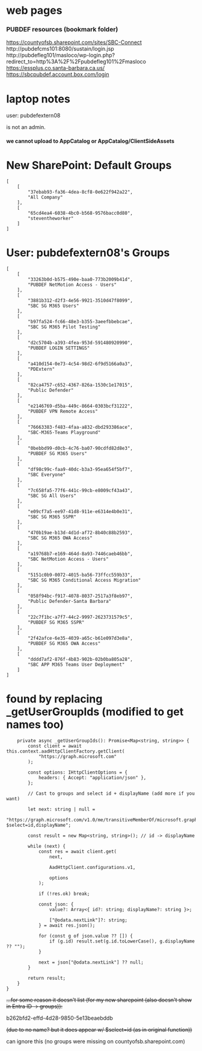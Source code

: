 # web pages

### PUBDEF resources (bookmark folder)

https://countyofsb.sharepoint.com/sites/SBC-Connect
http://pubdefcms101:8080/sustain/login.jsp
http://pubdefleg101/masloco/wp-login.php?redirect_to=http%3A%2F%2Fpubdefleg101%2Fmasloco
https://essplus.co.santa-barbara.ca.us/
https://sbcpubdef.account.box.com/login

# laptop notes

user: pubdefextern08

is not an admin.

#### we cannot upload to AppCatalog or AppCatalog/ClientSideAssets

# New SharePoint: Default Groups

```
[
    [
        "37ebab93-fa36-4dea-8cf8-0e622f942a22",
        "All Company"
    ],
    [
        "65cd4ea4-6038-4bc0-b568-9576bacc0d80",
        "steventheworker"
    ]
]
```

# User: pubdefextern08's Groups

```
[
    [
        "33263b0d-b575-490e-baa0-773b2009b41d",
        "PUBDEF NetMotion Access - Users"
    ],
    [
        "3881b312-d2f3-4e56-9921-3510d47f8099",
        "SBC SG M365 Users"
    ],
    [
        "b97fa524-fc66-48e3-b355-3aeefbbebcae",
        "SBC SG M365 Pilot Testing"
    ],
    [
        "d2c5704b-a393-4fea-953d-591480920990",
        "PUBDEF LOGIN SETTINGS"
    ],
    [
        "a410d154-0e73-4c54-98d2-6f9d5166a0a3",
        "PDExtern"
    ],
    [
        "82ca4757-c652-4367-826a-1530c1e17015",
        "Public Defender"
    ],
    [
        "e2146769-d5ba-449c-8664-0303bcf31222",
        "PUBDEF VPN Remote Access"
    ],
    [
        "76663383-f483-4faa-a832-dbd293386ace",
        "SBC-M365-Teams Playground"
    ],
    [
        "0bebbd99-d0cb-4c76-ba07-90cdfd82d8e3",
        "PUBDEF SG M365 Users"
    ],
    [
        "df98c99c-faa9-40dc-b3a3-95ea654f5bf7",
        "SBC Everyone"
    ],
    [
        "7c658fa5-77f6-441c-99cb-e8009cf43a43",
        "SBC SG All Users"
    ],
    [
        "e09cf7a5-ee97-41d8-911e-e6314e4b0e31",
        "SBC SG M365 SSPR"
    ],
    [
        "470b19ae-b13d-4d1d-af72-8b40c88b2593",
        "SBC SG M365 OWA Access"
    ],
    [
        "a19768b7-e169-464d-8a93-7446caeb46bb",
        "SBC NetMotion Access - Users"
    ],
    [
        "5151c0b9-0072-4015-ba56-73ffcc559b33",
        "SBC SG M365 Conditional Access Migration"
    ],
    [
        "058f94bc-f917-4078-8037-2517a3f8eb97",
        "Public Defender-Santa Barbara"
    ],
    [
        "22c7f1bc-a7f7-44c2-9997-2623731579c5",
        "PUBDEF SG M365 SSPR"
    ],
    [
        "2f42afce-6e35-4039-a65c-b61e097d3e8a",
        "PUBDEF SG M365 OWA Access"
    ],
    [
        "dddd7af2-876f-4b83-902b-02b0ba805a28",
        "SBC APP M365 Teams User Deployment"
    ]
]
```

# found by replacing \_getUserGroupIds (modified to get names too)

```
	private async _getUserGroupIds(): Promise<Map<string, string>> {
		const client = await this.context.aadHttpClientFactory.getClient(
			"https://graph.microsoft.com"
		);

		const options: IHttpClientOptions = {
			headers: { Accept: "application/json" },
		};

		// Cast to groups and select id + displayName (add more if you want)

		let next: string | null =
			"https://graph.microsoft.com/v1.0/me/transitiveMemberOf/microsoft.graph.group?$select=id,displayName";

		const result = new Map<string, string>(); // id -> displayName

		while (next) {
			const res = await client.get(
				next,

				AadHttpClient.configurations.v1,

				options
			);

			if (!res.ok) break;

			const json: {
				value?: Array<{ id?: string; displayName?: string }>;

				["@odata.nextLink"]?: string;
			} = await res.json();

			for (const g of json.value ?? []) {
				if (g.id) result.set(g.id.toLowerCase(), g.displayName ?? "");
			}

			next = json["@odata.nextLink"] ?? null;
		}

		return result;
	}
}
```

<s>...for some reason it doesn't list (for my new sharepoint (also doesn't show in Entra ID -> groups)):
</s>

b262bfd2-effd-4d28-9850-5e13beaebddb

<s>(due to no name? but it does appear w/ $select=id (as in original function))
</s>

can ignore this (no groups were missing on countyofsb.sharepoint.com)
